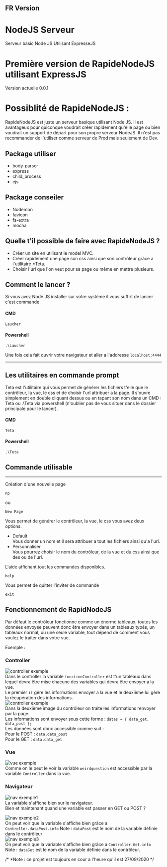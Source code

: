 ## FR Version

# NodeJS Serveur
Serveur basic Node JS Utilisant ExpresseJS
# Première version de RapideNodeJS utilisant ExpressJS
Version actuelle 0.0.1

# Possiblité de RapideNodeJS :
RapideNodeJS est juste un serveur basique utilisant Node JS.
Il est avantageux pour quiconque voudrait créer rapidement qu'elle page ou bien voudrait un support de départ pour son propre serveur NodeJS.
Il n'est pas recommander de l'utiliser comme serveur de Prod mais seulement de Dev.

## Package utiliser
* body-parser
* express
* child_process
* ejs
## Package conseiler
* Nodemon
* favicon
* fs-extra
* mocha

## Quelle t'il possible de faire avec RapideNodeJS ?
* Créer un site en utilisant le model MVC.
* Créer rapidement une page son css ainsi que son contrôleur grâce a l'utilitaire *Teta.
* Choisir l'url que l'on veut pour sa page ou même en mettre plusieurs.

## Comment le lancer ?
Si vous avez Node JS installer sur votre système il vous suffirt de lancer c'est commande
#### CMD
```
Laucher
```
#### Powershell
```
.\Laucher
```
Une fois cela fait ouvrir votre navigateur et aller a l'addresse `localhost:4444`

--------------
## Les utilitaires en commande prompt

Teta est l'utilitaire qui vous permet de générer les fichiers t'elle que le contrôleur, la vue, le css et de choisir l'url attribuer a la page.
Il s'ouvre simplement en double cliquant dessus ou en tapant son nom dans un CMD : Teta ou .\Teta via powershell
(n'oublier pas de vous situer dans le dossier principale pour le lancer).
#### CMD
```
Teta
```
#### Powershell
```
.\Teta
```
## Commande utilisable
---------------------------
Création d'une nouvelle page
```
np
```
ou
```
New Page
```
Vous permet de générer le contrôleur, la vue, le css
vous avez deux options. 
* Default <br />
Vous donner un nom et il sera attribuer a tout les fichiers ainsi qu'a l'url.
* Personnaliser <br />
Vous pourrez choisir le nom du contrôleur, de la vue et du css ainsi que des ou de l'url.

L'aide affichant tout les commandes disponibles.
```
help
```
Vous permet de quitter l'inviter de commande
```
exit
```
## Fonctionnement de RapidNodeJS
Par défaut le contrôleur fonctionne comme un énorme tableaux, 
toutes les données envoyée peuvent donc être envoyer dans un tableaux typés, un tableaux normal, ou une seule variable, 
tout dépend de comment vous voulez le traiter dans votre vue.

Exemple : 
### Controller
![controller exemple](./ServExpress/Readmepurpose/controller1-1.png) <br />
Dans le controller la variable ```fonctionController``` est t'un tableaux dans lequel devra être mise chacune des variables
qui devra être envoyer a la vue.  <br />
Le premier `if` gère les informations envoyer a la vue et le deuxième lui gère la récupération des informations. <br />
![controller exemple](./ServExpress/Readmepurpose/controller1-2.png) <br />
Dans la deuxième image du contrôleur on traite les informations renvoyer par la page. <br />
Les informations sont envoyer sous cette forme : `datas = { data_get, data_post };` <br />
Les données sont donc accessible comme suit : <br />
Pour le POST : `data.data_post`<br />
Pour le GET : `data.data_get`<br />
### Vue
![vue exemple](./ServExpress/Readmepurpose/vue1.png) <br />
Comme on le peut le voir la variable `weirdquestion` est accessible par la variable `Controller` dans la vue. <br />
### Navigateur
![nav exemple1](./ServExpress/Readmepurpose/htm1.png) <br />
La variable s'affiche bien sur le navigateur. <br />
Bien et maintenant quand une variable est passer en GET ou POST ? <br />

![nav exemple2](./ServExpress/Readmepurpose/htmlpost.png) <br />
On peut voir que la variable s'affiche bien grâce a `Controller.dataPost.info` Note : `dataPost` est le nom de la variable définie dans le contrôleur <br />
![nav exemple3](./ServExpress/Readmepurpose/htm1get.png) <br />
On peut voir que la variable s'affiche bien grâce a `Controller.Get.info` Note : `dataGet` est le nom de la variable définie dans le contrôleur. <br />

 /*
 *Note : ce projet est toujours en cour a l'heure qu'il est 27/09/2020
 */
